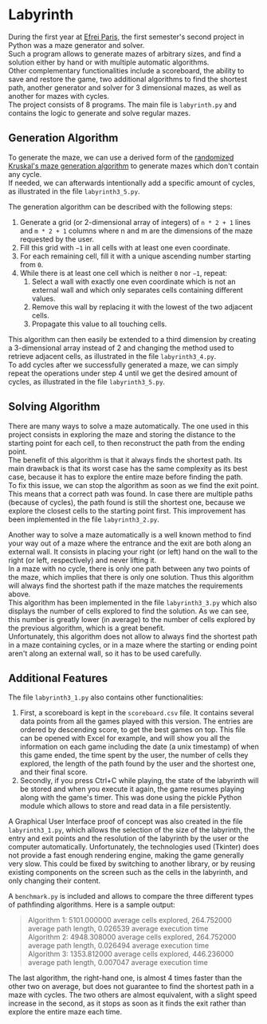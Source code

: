 # Labyrinth

During the first year at [Efrei Paris](https://www.efrei.fr), the first semester's second project in Python was a maze generator and solver.\
Such a program allows to generate mazes of arbitrary sizes, and find a solution either by hand or with multiple automatic algorithms.\
Other complementary functionalities include a scoreboard, the ability to save and restore the game, two additional algorithms to find the shortest path, another generator and solver for 3 dimensional mazes, as well as another for mazes with cycles.\
The project consists of 8 programs. The main file is `labyrinth.py` and contains the logic to generate and solve regular mazes.

## Generation Algorithm

To generate the maze, we can use a derived form of the [randomized Kruskal's maze generation algorithm](https://en.wikipedia.org/wiki/Maze_generation_algorithm#Randomized_Kruskal's_algorithm) to generate mazes which don't contain any cycle.\
If needed, we can afterwards intentionally add a specific amount of cycles, as illustrated in the file `labyrinth3_5.py`.

The generation algorithm can be described with the following steps:
1. Generate a grid (or 2-dimensional array of integers) of `n * 2 + 1` lines and `m * 2 + 1` columns where n and m are the dimensions of the maze requested by the user.
2. Fill this grid with `−1` in all cells with at least one even coordinate.
3. For each remaining cell, fill it with a unique ascending number starting from `0`.
4. While there is at least one cell which is neither `0` nor `−1`, repeat:
	1. Select a wall with exactly one even coordinate which is not an external wall and which only separates cells containing different values.
	2. Remove this wall by replacing it with the lowest of the two adjacent cells.
	3. Propagate this value to all touching cells.

This algorithm can then easily be extended to a third dimension by creating a 3-dimensional array instead of 2 and changing the method used to retrieve adjacent cells, as illustrated in the file `labyrinth3_4.py`.\
To add cycles after we successfully generated a maze, we can simply repeat the operations under step 4 until we get the desired amount of cycles, as illustrated in the file `labyrinth3_5.py`.

## Solving Algorithm

There are many ways to solve a maze automatically. The one used in this project consists in exploring the maze and storing the distance to the starting point for each cell, to then reconstruct the path from the ending point.\
The benefit of this algorithm is that it always finds the shortest path. Its main drawback is that its worst case has the same complexity as its best case, because it has to explore the entire maze before finding the path.\
To fix this issue, we can stop the algorithm as soon as we find the exit point. This means that a correct path was found. In case there are multiple paths (because of cycles), the path found is still the shortest one, because we explore the closest cells to the starting point first. This improvement has been implemented in the file `labyrinth3_2.py`.

Another way to solve a maze automatically is a well known method to find your way out of a maze where the entrance and the exit are both along an external wall. It consists in placing your right (or left) hand on the wall to the right (or left, respectively) and never lifting it.\
In a maze with no cycle, there is only one path between any two points of the maze, which implies that there is only one solution. Thus this algorithm will always find the shortest path if the maze matches the requirements above.\
This algorithm has been implemented in the file `labyrinth3_3.py` which also displays the number of cells explored to find the solution. As we can see, this number is greatly lower (in average) to the number of cells explored by the previous algorithm, which is a great benefit.\
Unfortunately, this algorithm does not allow to always find the shortest path in a maze containing cycles, or in a maze where the starting or ending point aren't along an external wall, so it has to be used carefully.

## Additional Features

The file `labyrinth3_1.py` also contains other functionalities:
1. First, a scoreboard is kept in the `scoreboard.csv` file. It contains several data points from all the games played with this version. The entries are ordered by descending score, to get the best games on top. This file can be opened with Excel for example, and will show you all the information on each game including the date (a unix timestamp) of when this game ended, the time spent by the user, the number of cells they explored, the length of the path found by the user and the shortest one, and their final score.
2. Secondly, if you press Ctrl+C while playing, the state of the labyrinth will be stored and when you execute it again, the game resumes playing along with the game's timer. This was done using the pickle Python module which allows to store and read data in a file persistently.

A Graphical User Interface proof of concept was also created in the file `labyrinth3_1.py`, which allows the selection of the size of the labyrinth, the entry and exit points and the resolution of the labyrinth by the user or the computer automatically. Unfortunately, the technologies used (Tkinter) does not provide a fast enough rendering engine, making the game generally very slow. This could be fixed by switching to another library, or by reusing existing components on the screen such as the cells in the labyrinth, and only changing their content.

A `benchmark.py` is included and allows to compare the three different types of pathfinding algorithms. Here is a sample output:
> Algorithm 1: 5101.000000 average cells explored, 264.752000 average path length, 0.026539 average execution time\
> Algorithm 2: 4948.308000 average cells explored, 264.752000 average path length, 0.026494 average execution time\
> Algorithm 3: 1353.812000 average cells explored, 446.236000 average path length, 0.007047 average execution time

The last algorithm, the right-hand one, is almost 4 times faster than the other two on average, but does not guarantee to find the shortest path in a maze with cycles. The two others are almost equivalent, with a slight speed increase in the second, as it stops as soon as it finds the exit rather than explore the entire maze each time.
